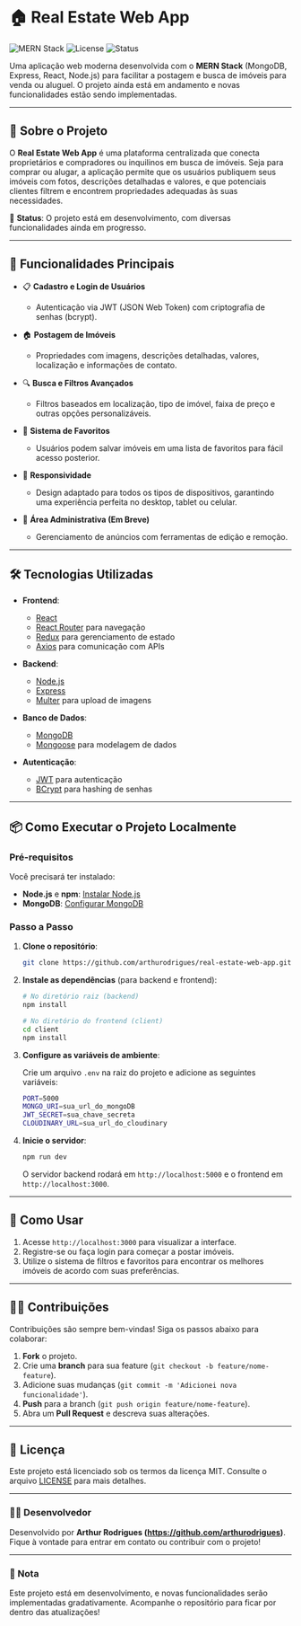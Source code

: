 # 🏠 Real Estate Web App

![MERN Stack](https://img.shields.io/badge/MERN-Stack-blue) 
![License](https://img.shields.io/badge/License-MIT-green)
![Status](https://img.shields.io/badge/Status-In%20Development-orange)

Uma aplicação web moderna desenvolvida com o **MERN Stack** (MongoDB, Express, React, Node.js) para facilitar a postagem e busca de imóveis para venda ou aluguel. O projeto ainda está em andamento e novas funcionalidades estão sendo implementadas.

---

## 🚀 Sobre o Projeto

O **Real Estate Web App** é uma plataforma centralizada que conecta proprietários e compradores ou inquilinos em busca de imóveis. Seja para comprar ou alugar, a aplicação permite que os usuários publiquem seus imóveis com fotos, descrições detalhadas e valores, e que potenciais clientes filtrem e encontrem propriedades adequadas às suas necessidades.

🔨 **Status**: O projeto está em desenvolvimento, com diversas funcionalidades ainda em progresso.

---

## 🔑 Funcionalidades Principais

- 📋 **Cadastro e Login de Usuários**
    - Autenticação via JWT (JSON Web Token) com criptografia de senhas (bcrypt).
  
- 🏠 **Postagem de Imóveis**
    - Propriedades com imagens, descrições detalhadas, valores, localização e informações de contato.
  
- 🔍 **Busca e Filtros Avançados**
    - Filtros baseados em localização, tipo de imóvel, faixa de preço e outras opções personalizáveis.

- 💖 **Sistema de Favoritos**
    - Usuários podem salvar imóveis em uma lista de favoritos para fácil acesso posterior.

- 📱 **Responsividade**
    - Design adaptado para todos os tipos de dispositivos, garantindo uma experiência perfeita no desktop, tablet ou celular.

- 🔧 **Área Administrativa (Em Breve)**
    - Gerenciamento de anúncios com ferramentas de edição e remoção.

---

## 🛠️ Tecnologias Utilizadas

- **Frontend**: 
  - [React](https://reactjs.org/)
  - [React Router](https://reactrouter.com/) para navegação
  - [Redux](https://redux.js.org/) para gerenciamento de estado
  - [Axios](https://axios-http.com/) para comunicação com APIs

- **Backend**: 
  - [Node.js](https://nodejs.org/)
  - [Express](https://expressjs.com/)
  - [Multer](https://www.npmjs.com/package/multer) para upload de imagens

- **Banco de Dados**:
  - [MongoDB](https://www.mongodb.com/)
  - [Mongoose](https://mongoosejs.com/) para modelagem de dados

- **Autenticação**:
  - [JWT](https://jwt.io/) para autenticação
  - [BCrypt](https://www.npmjs.com/package/bcrypt) para hashing de senhas

---

## 📦 Como Executar o Projeto Localmente

### Pré-requisitos

Você precisará ter instalado:

- **Node.js** e **npm**: [Instalar Node.js](https://nodejs.org/)
- **MongoDB**: [Configurar MongoDB](https://www.mongodb.com/)

### Passo a Passo

1. **Clone o repositório**:
    ```bash
    git clone https://github.com/arthurodrigues/real-estate-web-app.git
    ```

2. **Instale as dependências** (para backend e frontend):
    ```bash
    # No diretório raiz (backend)
    npm install

    # No diretório do frontend (client)
    cd client
    npm install
    ```

3. **Configure as variáveis de ambiente**:

    Crie um arquivo `.env` na raiz do projeto e adicione as seguintes variáveis:
    ```bash
    PORT=5000
    MONGO_URI=sua_url_do_mongoDB
    JWT_SECRET=sua_chave_secreta
    CLOUDINARY_URL=sua_url_do_cloudinary
    ```

4. **Inicie o servidor**:
    ```bash
    npm run dev
    ```

    O servidor backend rodará em `http://localhost:5000` e o frontend em `http://localhost:3000`.

---

## 🚨 Como Usar

1. Acesse `http://localhost:3000` para visualizar a interface.
2. Registre-se ou faça login para começar a postar imóveis.
3. Utilize o sistema de filtros e favoritos para encontrar os melhores imóveis de acordo com suas preferências.

---

## 🧑‍💻 Contribuições

Contribuições são sempre bem-vindas! Siga os passos abaixo para colaborar:

1. **Fork** o projeto.
2. Crie uma **branch** para sua feature (`git checkout -b feature/nome-feature`).
3. Adicione suas mudanças (`git commit -m 'Adicionei nova funcionalidade'`).
4. **Push** para a branch (`git push origin feature/nome-feature`).
5. Abra um **Pull Request** e descreva suas alterações.

---

## 📄 Licença

Este projeto está licenciado sob os termos da licença MIT. Consulte o arquivo [LICENSE](./LICENSE) para mais detalhes.

---

### 👨‍💻 Desenvolvedor

Desenvolvido por **Arthur Rodrigues (https://github.com/arthurodrigues)**. Fique à vontade para entrar em contato ou contribuir com o projeto!

---

### 📢 Nota

Este projeto está em desenvolvimento, e novas funcionalidades serão implementadas gradativamente. Acompanhe o repositório para ficar por dentro das atualizações!

